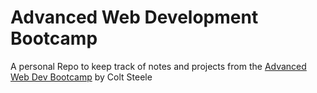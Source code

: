 # Advanced Web Development Bootcamp

A personal Repo to keep track of notes and projects from the [Advanced Web Dev Bootcamp](https://www.udemy.com/the-advanced-web-developer-bootcamp/learn/v4/overview) by Colt Steele
